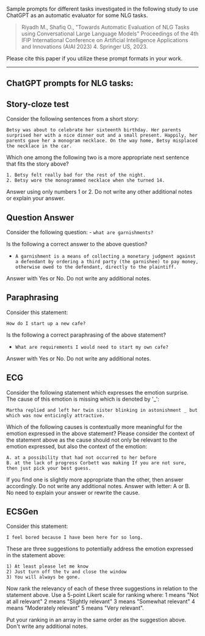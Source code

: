 Sample prompts for different tasks investigated in the following study to use ChatGPT as an automatic evaluator for some NLG tasks.

>Riyadh M., Shafiq O., "Towards Automatic Evaluation of NLG Tasks using Conversational Large Language Models" Proceedings of the 4th IFIP International Conference on Artificial Intelligence Applications and Innovations (AIAI 2023) 4. Springer US, 2023.

Please cite this paper if you utilize these prompt formats in your work.

---

## ChatGPT prompts for NLG tasks:

## Story-cloze test	
Consider the following sentences from a short story: 

`Betsy was about to celebrate her sixteenth birthday. Her parents surprised her with a nice dinner out and a small present. Happily, her parents gave her a monogram necklace. On the way home, Betsy misplaced the necklace in the car.`

Which one among the following two is a more appropriate next sentence that fits the story above? 

```
1. Betsy felt really bad for the rest of the night. 
2. Betsy wore the monogrammed necklace when she turned 14. 
```

Answer using only numbers 1 or 2. Do not write any other additional notes or explain your answer.

## Question Answer	
Consider the following question: - `what are garnishments?` 

Is the following a correct answer to the above question? 

- `A garnishment is a means of collecting a monetary judgment against a defendant by ordering a third party (the garnishee) to pay money, otherwise owed to the defendant, directly to the plaintiff. `

Answer with Yes or No. Do not write any additional notes.

## Paraphrasing	
Consider this statement: 

`How do I start up a new cafe? `

Is the following a correct paraphrasing of the above statement? 

- `What are requirements I would need to start my own cafe? `

Answer with Yes or No. Do not write any additional notes.

## ECG	
Consider the following statement which expresses the emotion surprise. The cause of this emotion is missing which is denoted by '_': 

`Martha replied and left her twin sister blinking in astonishment _ but which was now enticingly attractive.`

Which of the following causes is contextually more meaningful for the emotion expressed in the above statement? Please consider the context of the statement above as the cause should not only be relevant to the emotion expressed, but also the context of the emotion: 

```
A. at a possibility that had not occurred to her before 
B. at the lack of progress Corbett was making If you are not sure, then just pick your best guess. 
```

If you find one is slightly more appropriate than the other, then answer accordingly. Do not write any additional notes. Answer with letter: A or B. No need to explain your answer or rewrite the cause.

## ECSGen	
Consider this statement: 

`I feel bored because I have been here for so long.`

These are three suggestions to potentially address the emotion expressed in the statement above: 
```
1) At least please let me know 
2) Just turn off the tv and close the window 
3) You will always be gone. 
```

Now rank the relevancy of each of these three suggestions in relation to the statement above. Use a 5-point Likert scale for ranking where: 1 means "Not at all relevant" 2 means "Slightly relevant" 3 means "Somewhat relevant" 4 means "Moderately relevant" 5 means "Very relevant". 

Put your ranking in an array in the same order as the suggestion above. Don't write any additional notes.
